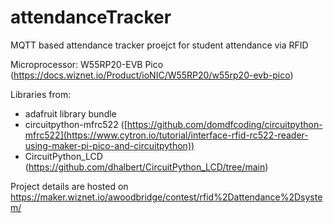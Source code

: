 # attendanceTracker
MQTT based attendance tracker proejct for student attendance via RFID 

Microprocessor: W55RP20-EVB Pico (https://docs.wiznet.io/Product/ioNIC/W55RP20/w55rp20-evb-pico)

Libraries from:
* adafruit library bundle
* circuitpython-mfrc522 ([https://github.com/domdfcoding/circuitpython-mfrc522](https://www.cytron.io/tutorial/interface-rfid-rc522-reader-using-maker-pi-pico-and-circuitpython))
* CircuitPython_LCD (https://github.com/dhalbert/CircuitPython_LCD/tree/main)

Project details are hosted on https://maker.wiznet.io/awoodbridge/contest/rfid%2Dattendance%2Dsystem/
